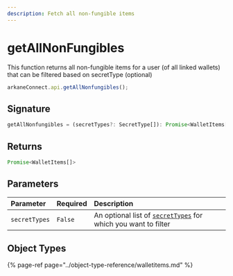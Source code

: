 ```yaml
---
description: Fetch all non-fungible items
---
```


# getAllNonFungibles

This function returns all non-fungible items for a user \(of all linked wallets\) that can be filtered based on secretType \(optional\)

```javascript
arkaneConnect.api.getAllNonfungibles();
```

## Signature

```javascript
getAllNonfungibles = (secretTypes?: SecretType[]): Promise<WalletItems[]>
```

##  Returns

```javascript
Promise<WalletItems[]>
```



## Parameters

| Parameter | Required | Description |
| :--- | :--- | :--- |
| `secretTypes` | `False` | An optional list of [`secretTypes`](../object-type-reference/secrettype.md) for which you want to filter |

## Object Types

{% page-ref page="../object-type-reference/walletitems.md" %}

